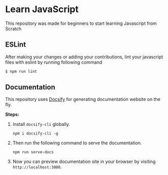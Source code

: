# Learn JavaScript

This repository was made for beginners to start learning Javascript from Scratch

## ESLint

After making your changes or adding your contributions, lint your javascript files with eslint by running following command

```sh
$ npm run lint
```

## Documentation

This repository uses [Docsify](https://docsify.js.org) for generating documentation website on the fly.

**Steps:**
1. Install `docsify-cli` globally.
   ```
   npm i docsify-cli -g
   ```
2. Then run the following command to serve the documentation.
   ```
   npm run serve-docs
   ```
3. Now you can preview documentation site in your browser by visiting `http://localhost:3000`.
